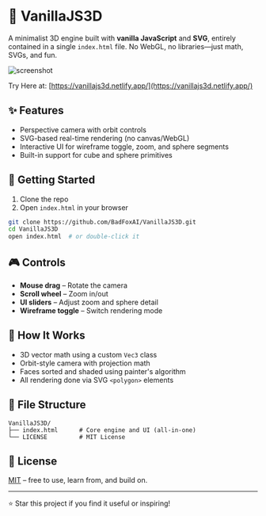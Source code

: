 # 🧊 VanillaJS3D

A minimalist 3D engine built with **vanilla JavaScript** and **SVG**, entirely contained in a single `index.html` file. No WebGL, no libraries—just math, SVGs, and fun.

![screenshot](https://raw.githubusercontent.com/BadFoxAI/VanillaJS3D/main/screenshot.png)

Try Here at: [https://vanillajs3d.netlify.app/](https://vanillajs3d.netlify.app/)

## ✨ Features

- Perspective camera with orbit controls
- SVG-based real-time rendering (no canvas/WebGL)
- Interactive UI for wireframe toggle, zoom, and sphere segments
- Built-in support for cube and sphere primitives

## 🚀 Getting Started

1. Clone the repo  
2. Open `index.html` in your browser

```bash
git clone https://github.com/BadFoxAI/VanillaJS3D.git
cd VanillaJS3D
open index.html  # or double-click it
```

## 🎮 Controls

- **Mouse drag** – Rotate the camera
- **Scroll wheel** – Zoom in/out
- **UI sliders** – Adjust zoom and sphere detail
- **Wireframe toggle** – Switch rendering mode

## 🧠 How It Works

- 3D vector math using a custom `Vec3` class
- Orbit-style camera with projection math
- Faces sorted and shaded using painter's algorithm
- All rendering done via SVG `<polygon>` elements

## 📁 File Structure

```
VanillaJS3D/
├── index.html      # Core engine and UI (all-in-one)
└── LICENSE         # MIT License
```

## 📃 License

[MIT](https://github.com/BadFoxAI/VanillaJS3D/blob/main/LICENSE) – free to use, learn from, and build on.

---

⭐ Star this project if you find it useful or inspiring!
